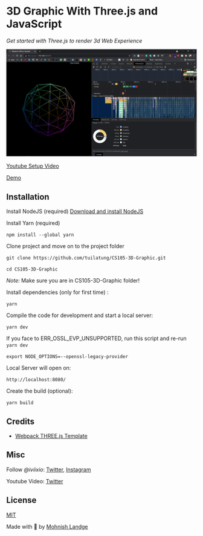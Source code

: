 # 3D Graphic With Three.js and JavaScript

*Get started with Three.js to render 3d Web Experience*

![Image Title](https://github.com/mohnishlandge/webgl-assets/blob/main/Screenshot%20(159).png)

[Youtube Setup Video](https://youtu.be/MmjZG-UX30g)

[Demo](https://threejs-template.netlify.app/)


## Installation

Install NodeJS (required)
[Download and install NodeJS](https://nodejs.org/en/download/)

Install Yarn (required)
```
npm install --global yarn
```

Clone project and move on to the project folder
```
git clone https://github.com/tuilatung/CS105-3D-Graphic.git
```

```
cd CS105-3D-Graphic
```

*Note:* Make sure you are in CS105-3D-Graphic folder!

Install dependencies (only for first time) :

```
yarn
```

Compile the code for development and start a local server:

```
yarn dev
```
If you face to ERR_OSSL_EVP_UNSUPPORTED, run this script and re-run `yarn dev`
```
export NODE_OPTIONS=--openssl-legacy-provider
```
Local Server will open on:

```
http://localhost:8080/
```

Create the build (optional):

```
yarn build
```

## Credits

- [Webpack THREE.js Template](https://github.com/brunosimon/webpack-three-js-template)

## Misc

Follow *@iviixio*: [Twitter](https://twitter.com/iviixio), [Instagram](https://www.instagram.com/iviixio/)

Youtube Video: [Twitter](https://youtu.be/MmjZG-UX30g)

## License
[MIT](LICENSE)

Made with :blue_heart: by [Mohnish Landge](http://mohnishlandge.me)
